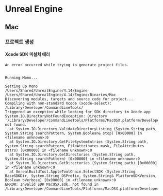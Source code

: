 # Unreal Engine

## Mac 

### 프로젝트 생성

#### Xcode SDK 미설치 에러

	An error occurred while trying to generate project files.


	Running Mono...

	Setting up Mono
	/Users/Shared/UnrealEngine/4.14/Engine /Users/Shared/UnrealEngine/4.14/Engine/Binaries/Mac
	Discovering modules, targets and source code for project...
	Compiling with non-standard Xcode (xcode-select): /Library/Developer/CommandLineTools/
	Triggered an exception while looking for SDK directory in Xcode.app
	System.IO.DirectoryNotFoundException: Directory '/Library/Developer/CommandLineTools/Platforms/MacOSX.platform/Developer/SDKs' not found.
	  at System.IO.Directory.ValidateDirectoryListing (System.String path, System.String searchPattern, System.Boolean& stop) [0x00000] in <filename unknown>:0 
	  at System.IO.Directory.GetFileSystemEntries (System.String path, System.String searchPattern, FileAttributes mask, FileAttributes attrs) [0x00000] in <filename unknown>:0 
	  at System.IO.Directory.GetDirectories (System.String path, System.String searchPattern) [0x00000] in <filename unknown>:0 
	  at System.IO.Directory.GetDirectories (System.String path) [0x00000] in <filename unknown>:0 
	  at UnrealBuildTool.AppleToolChain.SelectSDK (System.String BaseSDKDir, System.String OSPrefix, System.String& PlatformSDKVersion, Boolean bVerbose) [0x00000] in <filename unknown>:0 
	ERROR: Invalid SDK MacOSX.sdk, not found in /Library/Developer/CommandLineTools/Platforms/MacOSX.platform/Developer/SDKs



